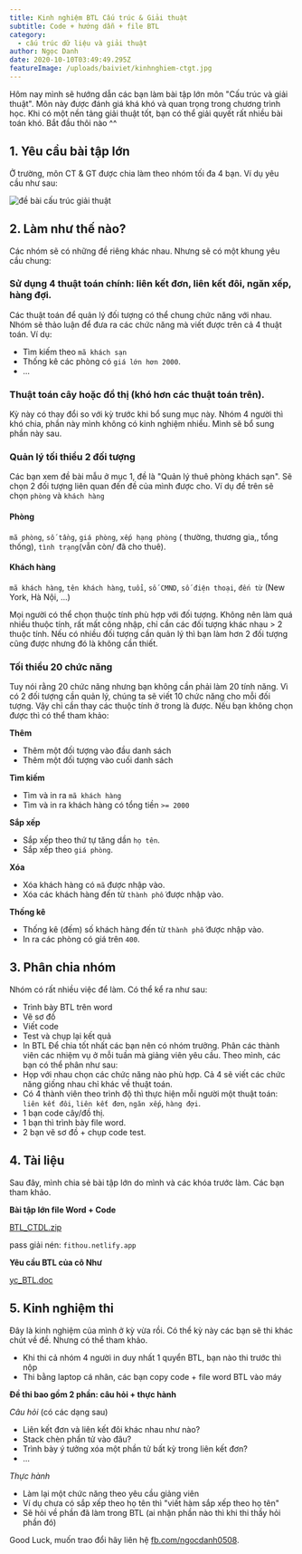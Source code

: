 ```yaml
---
title: Kinh nghiệm BTL Cấu trúc & Giải thuật
subtitle: Code + hướng dẫn + file BTL
category:
  - cấu trúc dữ liệu và giải thuật
author: Ngọc Danh
date: 2020-10-10T03:49:49.295Z
featureImage: /uploads/baiviet/kinhnghiem-ctgt.jpg
---
```

Hôm nay mình sẽ hướng dẫn các bạn làm bài tập lớn môn "Cấu trúc và giải thuật".  Môn này được đánh giá khá khó và quan trọng trong chương trình học. Khi có một nền tảng giải thuật tốt, bạn có thể giải quyết rất nhiều bài toán khó. Bắt đầu thôi nào ^^

## 1. Yêu cầu bài tập lớn

Ở trường, môn CT & GT được chia làm theo nhóm tối đa 4 bạn. Ví dụ yêu cầu như sau:

![đề bài cấu trúc giải thuật](/uploads/baiviet/kinhnghiem-ctgt-debai.jpg)

## 2. Làm như thế nào?

Các nhóm sẽ có những đề riêng khác nhau. Nhưng sẽ có một khung yêu cầu chung:
### Sử dụng 4 thuật toán chính: liên kết đơn, liên kết đôi, ngăn xếp, hàng đợi.
Các thuật toán để quản lý đối tượng có thể chung chức năng với nhau. Nhóm sẽ thảo luận để đưa ra các chức năng mà viết được trên cả 4 thuật toán. Ví dụ:
- Tìm kiếm theo `mã khách sạn` 
- Thống kê các phòng có `giá lớn hơn 2000`.
- ...
### Thuật toán cây hoặc đồ thị (khó hơn các thuật toán trên).
Kỳ này có thay đổi so với kỳ trước khi bổ sung mục này. Nhóm 4 người thì khó chia, phần này mình không có kinh nghiệm nhiều. Mình sẽ bổ sung phần này sau.
### Quản lý tối thiểu 2 đối tượng
Các bạn xem đề bài mẫu ở mục 1, đề là "Quản lý thuê phòng khách sạn". Sẽ chọn 2 đối tượng liên quan đến đề của mình được cho. Ví dụ đề trên sẽ chọn `phòng` và `khách hàng`
  #### Phòng
`mã phòng`, `số tầng`, `giá phòng`, `xếp hạng phòng` ( thường, thương gia,, tổng thống), `tình trạng`(vẫn còn/ đã cho thuê).

  #### Khách hàng
`mã khách hàng`, `tên khách hàng`, `tuổi`, `số CMND`, `số điện thoại`, `đến từ` (New York, Hà Nội, ...)

Mọi người có thể chọn thuộc tính phù hợp với đối tượng. Không nên làm quá nhiều thuộc tính, rất mất công nhập, chỉ cần các đối tượng khác nhau > 2 thuộc tính. Nếu có nhiều đối tượng cần quản lý thì bạn làm hơn 2 đối tượng cũng được nhưng đó là không cần thiết.

### Tối thiểu 20 chức năng
Tuy nói rằng 20 chức năng nhưng bạn không cần phải làm 20 tính năng. Vì có 2 đối tượng cần quản lý, chúng ta sẽ viết 10 chức năng cho mỗi đối tượng. Vậy chỉ cần thay các thuộc tính ở trong là được. Nếu bạn không chọn được thì có thể tham khảo:

**Thêm**

- Thêm một đối tượng vào đầu danh sách
- Thêm một đối tượng vào cuối danh sách

**Tìm kiếm** 
  
- Tìm và in ra `mã khách hàng`
- Tìm và in ra khách hàng có tổng tiền `>= 2000`

**Sắp xếp**
  
- Sắp xếp theo thứ tự tăng dần `họ tên`.
- Sắp xếp theo `giá phòng`.

**Xóa**

- Xóa khách hàng có `mã` được nhập vào.
- Xóa các khách hàng đến từ `thành phố` được nhập vào.

**Thống kê**

- Thống kê (đếm) số khách hàng đến từ `thành phố` được nhập vào.
- In ra các phòng có giá trên `400`.

## 3. Phân chia nhóm

Nhóm có rất nhiều việc để làm. Có thể kể ra như sau:
- Trình bày BTL trên word
- Vẽ sơ đồ 
- Viết code
- Test và chụp lại kết quả
- In BTL
Để chia tốt nhất các bạn nên có nhóm trưởng. Phân các thành viên các nhiệm vụ ở mỗi tuần mà giảng viên yêu cầu. Theo mình, các bạn có thể phân như sau:
- Họp với nhau chọn các chức năng nào phù hợp. Cả 4 sẽ viết các chức năng giống nhau chỉ khác về thuật toán.
- Có 4 thành viên theo trình độ thì thực hiện mỗi người một thuật toán: `liên kết đôi`, `liên kết đơn`, `ngăn xếp`, `hàng đợi`.
- 1 bạn code cây/đồ thị.
- 1 bạn thì trình bày file word.
-  2 bạn vẽ sơ đồ + chụp code test.
## 4. Tài liệu

Sau đây, mình chia sẻ bài tập lớn do mình và các khóa trước làm. Các bạn tham khảo.

**Bài tập lớn file Word + Code**

[BTL_CTDL.zip](https://drive.google.com/file/d/1eEHFah4Ef91EO7GpuPqG6F_8yNwUSWyE/view?usp=sharing)

pass giải nén: `fithou.netlify.app`

**Yêu cầu BTL của cô Như**

[yc_BTL.doc](https://docs.google.com/viewer?a=v&pid=sites&srcid=ZGVmYXVsdGRvbWFpbnxxdXluaG5odTA4Nzl8Z3g6NDE0MDE5ZDZhOWU0ZjY5OQ)

## 5. Kinh nghiệm thi

Đây là kinh nghiệm của mình ở kỳ vừa rồi. Có thể kỳ này các bạn sẽ thi khác chút về đề. Nhưng có thể tham khảo.
- Khi thi cả nhóm 4 người in duy nhất 1 quyển BTL, bạn nào thi trước thì nộp
- Thi bằng laptop cá nhân, các bạn copy code + file word BTL vào máy

**Đề thi bao gồm 2 phần: câu hỏi + thực hành**

_Câu hỏi_ (có các dạng sau)

- Liên kết đơn và liên kết đôi khác nhau như nào?
- Stack chèn phần tử vào đâu? 
- Trình bày ý tưởng xóa một phần tử bất kỳ trong liên kết đơn?
- ...

_Thực hành_

- Làm lại một chức năng theo yêu cầu giảng viên
- Ví dụ chưa có sắp xếp theo họ tên thì "viết hàm sắp xếp theo họ tên"
- Sẽ hỏi về phần đã làm trong BTL (ai nhận phần nào thì khi thi thầy hỏi phần đó)

Good Luck, muốn trao đổi hãy liên hệ [fb.com/ngocdanh0508](https://facebook.com/ngocdanh0508).


